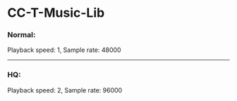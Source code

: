 # CC-T-Music-Lib

### Normal: ###
Playback speed: 1, Sample rate: 48000
***
### HQ: ###
Playback speed: 2, Sample rate: 96000
